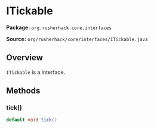 # ITickable

**Package:** `org.rusherhack.core.interfaces`

**Source:** `org/rusherhack/core/interfaces/ITickable.java`

## Overview

`ITickable` is a interface.

## Methods

### tick()

```java
default void tick()
```

